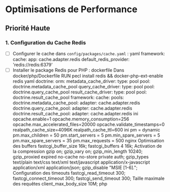 # Optimisations de Performance

## Priorité Haute

### 1. Configuration du Cache Redis
- [ ] Configurer le cache dans `config/packages/cache.yaml` :
yaml
framework:
cache:
app: cache.adapter.redis
default_redis_provider: 'redis://redis:6379'
- [ ] Installer le package Redis pour PHP :
dockerfile
Dans docker/php/Dockerfile
RUN pecl install redis && docker-php-ext-enable redis
yaml
doctrine:
orm:
metadata_cache_driver:
type: pool
pool: doctrine.metadata_cache_pool
query_cache_driver:
type: pool
pool: doctrine.query_cache_pool
result_cache_driver:
type: pool
pool: doctrine.result_cache_pool
framework:
cache:
pools:
doctrine.metadata_cache_pool:
adapter: cache.adapter.redis
doctrine.query_cache_pool:
adapter: cache.adapter.redis
doctrine.result_cache_pool:
adapter: cache.adapter.redis
ini
opcache.enable=1
opcache.memory_consumption=256
opcache.max_accelerated_files=20000
opcache.validate_timestamps=0
realpath_cache_size=4096K
realpath_cache_ttl=600
ini
pm = dynamic
pm.max_children = 50
pm.start_servers = 5
pm.min_spare_servers = 5
pm.max_spare_servers = 35
pm.max_requests = 500
nginx
Optimisation des buffers
fastcgi_buffer_size 16k;
fastcgi_buffers 4 16k;
Activation de la compression
gzip on;
gzip_vary on;
gzip_min_length 10240;
gzip_proxied expired no-cache no-store private auth;
gzip_types text/plain text/css text/xml text/javascript application/x-javascript application/xml application/json;
gzip_disable "MSIE [1-6]\.";
Configuration des timeouts
fastcgi_read_timeout 300;
fastcgi_connect_timeout 300;
fastcgi_send_timeout 300;
Taille maximale des requêtes
client_max_body_size 10M;
php
<?php
if (file_exists(dirname(DIR).'/var/cache/prod/App_KernelProdContainer.preload.php')) {
require dirname(DIR).'/var/cache/prod/App_KernelProdContainer.preload.php';
}
// Précharger les classes fréquemment utilisées
require_once dirname(DIR).'/src/Entity/User.php';
require_once dirname(DIR).'/src/Repository/UserRepository.php';
require_once dirname(DIR).'/src/Controller/SecurityController.php';
yaml
framework:
messenger:
transports:
async:
dsn: '%env(MESSENGER_TRANSPORT_DSN)%'
options:
queue_name: async
retry_strategy:
max_retries: 3
delay: 1000
multiplier: 2
max_delay: 0
routing:
'App\Message\AsyncOperation': async

## Vérification Post-Déploiement

### Tests de Performance
- [ ] Exécuter des tests de charge avec Apache Benchmark ou JMeter
- [ ] Vérifier les temps de réponse de l'API
- [ ] Monitorer l'utilisation de la mémoire Redis
- [ ] Vérifier les logs PHP-FPM pour les goulots d'étranglement
- [ ] Surveiller les performances de la base de données

### Monitoring
- [ ] Mettre en place un outil de monitoring (New Relic, Datadog, ou similaire)
- [ ] Configurer des alertes pour les temps de réponse élevés
- [ ] Surveiller l'utilisation des ressources système
- [ ] Mettre en place des dashboards de monitoring

### Sécurité
- [ ] Vérifier que les configurations Redis sont sécurisées
- [ ] S'assurer que les permissions des fichiers sont correctes
- [ ] Mettre en place des limites de taux (rate limiting)
- [ ] Configurer les en-têtes de sécurité appropriés

## Maintenance Continue

### Tâches Régulières
- [ ] Nettoyer régulièrement le cache Redis
- [ ] Surveiller la taille des logs
- [ ] Vérifier les mises à jour de sécurité
- [ ] Optimiser régulièrement la base de données

### Documentation
- [ ] Documenter toutes les modifications de configuration
- [ ] Maintenir un journal des optimisations effectuées
- [ ] Documenter les procédures de rollback
- [ ] Mettre à jour la documentation des déploiements

## Notes Importantes

### Avant le Déploiement
- Toujours tester les modifications en environnement de développement
- Faire des sauvegardes complètes avant d'appliquer les modifications
- Prévoir une fenêtre de maintenance si nécessaire
- Préparer un plan de rollback

### Après le Déploiement
- Surveiller attentivement les métriques de performance
- Vérifier les logs pour détecter d'éventuelles erreurs
- Tester toutes les fonctionnalités critiques
- Documenter les résultats des optimisations

### Bonnes Pratiques
- Appliquer les modifications une par une
- Mesurer l'impact de chaque changement
- Maintenir une documentation à jour
- Former l'équipe aux nouvelles configurations
